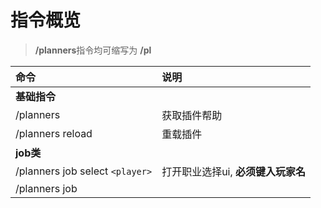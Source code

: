 # 指令概览

> **/planners**指令均可缩写为 **/pl**

|命令                                 |说明                                 |
|:---                                 |:---                                 |
|**基础指令**                         |                                     |
|/planners                            |获取插件帮助                         |
|/planners reload                     |重载插件                             |
|**job类**                            |                                     |
|/planners job select `<player>`      |打开职业选择ui, **必须键入玩家名**   |
|/planners job 